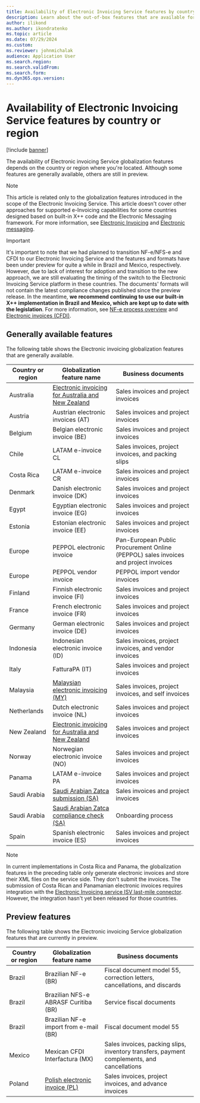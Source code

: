 ```yaml
---
title: Availability of Electronic Invoicing Service features by country or region
description: Learn about the out-of-box features that are available for each country or region, including overviews on generally available features.
author: ilikond
ms.author: ikondratenko
ms.topic: article
ms.date: 07/29/2024
ms.custom:
ms.reviewer: johnmichalak
audience: Application User
ms.search.region: 
ms.search.validFrom:
ms.search.form: 
ms.dyn365.ops.version: 
---
```


# Availability of Electronic Invoicing Service features by country or region

[!include [banner](../../includes/banner.md)]

The availability of Electronic invoicing Service globalization features depends on the country or region where you're located. Although some features are generally available, others are still in preview.

> [!NOTE]
> This article is related only to the globalization features introduced in the scope of the Electronic Invoicing Service. This article doesn't cover other approaches for supported e-Invoicing capabilities for some countries designed based on built-in X++ code and the Electronic Messaging framework.
> For more information, see [Electronic Invoicing](gs-e-invoicing-service-overview.md) and [Electronic messaging](../../general-ledger/electronic-messaging.md).

> [!IMPORTANT]
> It's important to note that we had planned to transition NF-e/NFS-e and CFDI to our Electronic Invoicing Service and the features and formats have been under preview for quite a while in Brazil and Mexico, respectively. However, due to lack of interest for adoption and transition to the new approach, we are still evaluating the timing of the switch to the Electronic Invoicing Service platform in these countries. The documents' formats will not contain the latest compliance changes published since the preview release. 
> In the meantime, **we recommend continuing to use our built-in X++ implementation in Brazil and Mexico, which are kept up to date with the legislation**.
> For more information, see [NF-e process overview](../brazil/latam-bra-nf-e-process.md) and [Electronic invoices (CFDI)](../iberoamerica/latam-mex-CFDI-electronic-invoices.md).

## Generally available features

The following table shows the Electronic invoicing globalization features that are generally available.

| Country or region | Globalization feature name | Business documents |
|-------------------|----------------------------|--------------------|
| Australia | [Electronic invoicing for Australia and New Zealand](../apac/GS-apac-aus-nzl-electronic-invoices.md) | Sales invoices and project invoices |
| Austria | Austrian electronic invoices (AT) | Sales invoices and project invoices |
| Belgium | Belgian electronic invoice (BE) | Sales invoices and project invoices |
| Chile | LATAM e-invoice CL | Sales invoices, project invoices, and packing slips |
| Costa Rica | LATAM e-invoice CR | Sales invoices and project invoices |
| Denmark | Danish electronic invoice (DK) | Sales invoices and project invoices |
| Egypt | Egyptian electronic invoice (EG) | Sales invoices and project invoices |
| Estonia | Estonian electronic invoice (EE) | Sales invoices and project invoices |
| Europe | PEPPOL electronic invoice | Pan-European Public Procurement Online (PEPPOL) sales invoices and project invoices |
| Europe | PEPPOL vendor invoice | PEPPOL import vendor invoices |
| Finland | Finnish electronic invoice (FI) | Sales invoices and project invoices |
| France | French electronic invoice (FR) | Sales invoices and project invoices |
| Germany | German electronic invoice (DE) | Sales invoices and project invoices |
| Indonesia | Indonesian electronic invoice (ID) | Sales invoices, project invoices, and vendor invoices |
| Italy | FatturaPA (IT) | Sales invoices and project invoices |
| Malaysia | [Malaysian electronic invoicing (MY)](../malaysia/apac-mys-e-invoices.md) | Sales invoices, project invoices, and self invoices |
| Netherlands | Dutch electronic invoice (NL) | Sales invoices and project invoices |
| New Zealand | [Electronic invoicing for Australia and New Zealand](../apac/GS-apac-aus-nzl-electronic-invoices.md) | Sales invoices and project invoices |
| Norway | Norwegian electronic invoice (NO) | Sales invoices and project invoices |
| Panama | LATAM e-invoice PA | Sales invoices and project invoices |
| Saudi Arabia | [Saudi Arabian Zatca submission (SA)](../mea/gs-e-invoicing-sa-get-started.md) | Sales invoices and project invoices |
| Saudi Arabia | [Saudi Arabian Zatca compliance check (SA)](../mea/gs-e-invoicing-sa-onboarding.md) | Onboarding process |
| Spain | Spanish electronic invoice (ES) | Sales invoices and project invoices |

> [!NOTE]
> In current implementations in Costa Rica and Panama, the globalization features in the preceding table only generate electronic invoices and store their XML files on the service side. They don't submit the invoices. The submission of Costa Rican and Panamanian electronic invoices requires integration with the [Electronic Invoicing service ISV last-mile connector](../global/e-invoicing-isv-connector.md). However, the integration hasn't yet been released for those countries.

## Preview features

The following table shows the Electronic invoicing Service globalization features that are currently in preview.

| Country or region | Globalization feature name | Business documents |
|-------------------|----------------------------|--------------------|
| Brazil | Brazilian NF-e (BR)| Fiscal document model 55, correction letters, cancellations, and discards |
| Brazil | Brazilian NFS-e ABRASF Curitiba (BR) | Service fiscal documents |
| Brazil | Brazilian NF-e import from e-mail (BR) | Fiscal document model 55 |
| Mexico | Mexican CFDI Interfactura (MX) | Sales invoices, packing slips, inventory transfers, payment complements, and cancellations |
| Poland | [Polish electronic invoice (PL)](../poland/gs-e-invoicing-pol-get-started.md) | Sales invoices, project invoices, and advance invoices |
